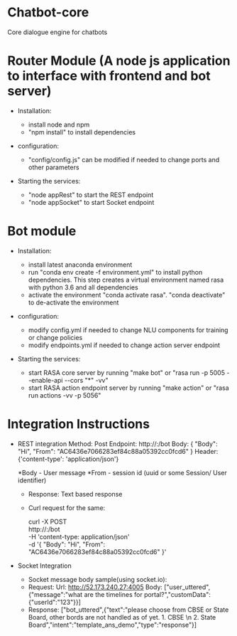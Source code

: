 # Chatbot-core
Core dialogue engine for chatbots

# Router Module (A node js application to interface with frontend and bot server)
- Installation:
    - install node and npm
    - "npm install" to install dependencies

- configuration:
    - "config/config.js" can be modified if needed to change ports and other parameters

- Starting the services:
    - "node appRest" to start the REST endpoint
    - "node appSocket" to start Socket endpoint

# Bot module
- Installation:
    - install latest anaconda environment
    - run "conda env create -f environment.yml" to install python dependencies. This step creates a virtual environment named rasa with python 3.6 and all dependencies
    - activate the environment "conda activate rasa". "conda deactivate" to de-activate the environment

- configuration:
    - modify config.yml if needed to change NLU components for training or change policies
    - modify endpoints.yml if needed to change action server endpoint

- Starting the services:
    - start RASA core server by running "make bot" or "rasa run -p 5005 --enable-api --cors "*" -vv"
    - start RASA action endpoint server by running "make action" or "rasa run actions -vv -p 5056"

# Integration Instructions

- REST integration
    Method: Post
    Endpoint: http://<IP>:<PORT>/bot
    Body:
    {
    "Body": "Hi",
    "From": "AC6436e7066283ef84c88a05392cc0fcd6"
    }
    Header:
    {'content-type': 'application/json'}

    *Body - User message
    *From - session id (uuid or some Session/ User identifier)

    - Response:  Text based response

    - Curl request for the same:

        curl -X POST \
        http://<IP>:<PORT>/bot \
        -H 'content-type: application/json' \
        -d '{
        "Body": "Hi",
        "From": "AC6436e7066283ef84c88a05392cc0fcd6"
        }'


- Socket Integration
    - Socket message body sample(using socket.io):
    - Request:
        Url: http://52.173.240.27:4005
        Body:
        ["user_uttered",{"message":"what are the timelines for portal?","customData":{"userId":"123"}}]
    - Response: 
        ["bot_uttered",{"text":"please choose from CBSE or State Board, other bords are not handled as of yet. 1. CBSE \n 2. State Board","intent":"template_ans_demo","type":"response"}]
